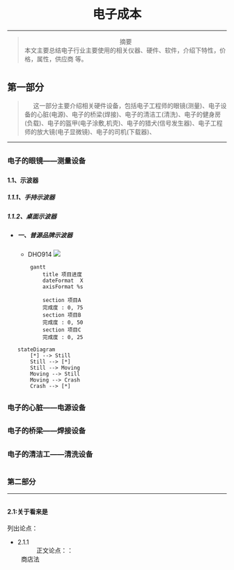 <style>
.contentcby {
  white-space: pre; /* 保留所有空白字符 */
}
</style>

 <center> <h1>电子成本</h1></center>
  
  ---

><center>摘要</center>本文主要总结电子行业主要使用的相关仪器、硬件、软件，介绍下特性，价格，属性，供应商 等。
 

# <h2>第一部分</h2> 

> &nbsp;&nbsp;&nbsp;&nbsp;&nbsp;这一部分主要介绍相关硬件设备，包括电子工程师的眼镜(测量)、电子设备的心脏(电源)、电子的桥梁(焊接)、电子的清洁工(清洗)、电子的健身房(负载)、电子的盔甲(电子涂敷,机壳)、电子的猎犬(信号发生器)、电子工程师的放大镜(电子显微镜)、电子的司机(下载器)、

---
## <h3>电子的眼镜——测量设备</h3>  
### <h4>1.1、示波器</h4>
####  <h5>1.1.1、手持示波器</h5>
#### <h5>1.1.2、桌面示波器</h5>
 

+ <h5>一、普源品牌示波器</h5>
    
    + DHO914
    ![](https://gdp.alicdn.com/imgextra/i3/2204441370264/O1CN01e4pSvV1DoxQhQInOn_!!2204441370264.png)

    ```mermaid
        gantt
            title 项目进度
            dateFormat  X
            axisFormat %s

            section 项目A
            完成度 : 0, 75
            section 项目B
            完成度 : 0, 50
            section 项目C
            完成度 : 0, 25
    ```
    ```mermaid
    stateDiagram
        [*] --> Still
        Still --> [*]
        Still --> Moving
        Moving --> Still
        Moving --> Crash
        Crash --> [*]
    ``` 
 


 


## <h3>电子的心脏——电源设备</h3>

## <h3>电子的桥梁——焊接设备</h3>

## <h3>电子的清洁工——清洗设备</h3>


# <h3>第二部分</h3> 
---
## <h4>2.1:关于看来是</h4> 



列出论点：
+ 2.1.1
    <div class="contentcby">           正文论点：：
    商店法</div>

        
    

 




 

 

 
  